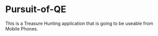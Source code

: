 # Pursuit-of-QE
This is a Treasure Hunting application that is going to be useable from Mobile Phones.

